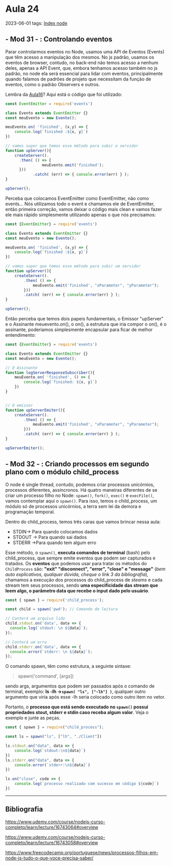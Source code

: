# Aula 24
2023-06-01
tags: [Index node](../Index%20node.md)

## - Mod 31 - : Controlando eventos

Parar controlarmos eventos no Node, usamos uma API de Eventos (Events) que têm acesso a manipulação dos mesmos. No js padrão, usamos os eventos de browser, contudo, no back-end não temos acesso a nenhum deles, apenas a API Event, que, embora tenhamos acesso também no js padrão, no node ela será essencial para lidar com eventos, principalmente quando falamos de padrões de projeto que necessitam da função de eventos, como o padrão Observers e outros.

Lembra da [Aula16](../Selection%203/Aula16.md)? Aqui está o código que foi utilizado:

~~~js
const EventEmitter = require('events')

class Evento extends EventEmitter {}
const meuEvento = new Evento();

meuEvento.on( 'finished', (x,y) => {
    console.log(`finished :${x, y}`)
})

// vamos supor que temos esse método para subir o servidor
function upServer(){
    createServer().
      .then( () => {
				meuEvento.emit('finished');
      }))
			.catch( (err) => { console.error(err) } );
}

upServer();
~~~

Perceba que colocamos EventEmitter como EventEmitter, não como events... Nós utilizamos todo o event e chamamos ele de EventEmitter, então primeira correção, vamos deixar o código mais clean e vamos fazer ele mais rápido simplesmente utilizando apenas o que nós precisamos:

~~~js
const {EventEmitter} = require('events')

class Evento extends EventEmitter {}
const meuEvento = new Evento();

meuEvento.on( 'finished', (x,y) => {
    console.log(`finished :${x, y}`)
})

// vamos supor que temos esse método para subir um servidor
function upServer(){
	createServer().
		.then( () => {
			meuEvento.emit('finished', "xParameter", "yParameter");
		}))
		.catch( (err) => { console.error(err) } );
}

upServer();
~~~

Então perceba que temos dois papeis fundamentais, o Emissor "upServer" e o Assinante meuevento.on(), o on(), a estrutura que iria compor o on(), é o assinante, poderíamos simplesmente encapsular para ficar de melhor entendimento:

~~~js
const {EventEmitter} = require('events')

class Evento extends EventEmitter {}
const meuEvento = new Evento();

// O Assinante
function logServerResponseSubscriber(){
	meuEvento.on( 'finished', () => {
	    console.log(`finished: ${x, y}`)
	})
}


// O emissor
function upServerEmiter(){
	createServer().
		.then( () => {
			meuEvento.emit('finished', "xParameter", "yParameter");
		}))
		.catch( (err) => { console.error(err) } );
}

upServerEmiter();
~~~


## - Mod 32 - : Criando processos em segundo plano com o módulo child_process

O node é single thread, contudo, podemos criar processos unicórnios, processos diferentes, assíncronos. Há quatro maneiras diferentes de se criar um processo filho no Node: `spawn()`, `fork()`, `exec()` e `execFile()`, vamos contemplar aqui o `spawn()`. Para isso, temos o child_process, um módulo só de processos unicórnios, a terra sem lei da demora e programação temporal.

Dentro do child_process, temos três caras que vamos brincar nessa aula:

* STDIN→ Para quando colocamos dados 
* STDOUT → Para quando sai dados
* STDERR →Para quando tem algum erro

Esse método, o `spawn()`, **executa comandos de terminal** (bash) pelo child_process, que sempre emite eventos que podem ser capturados e tratados.
Os **eventos** que podemos usar para tratar os métodos do `ChildProcess` são: **"exit" "disconnect", "error", "close" e "message"** (*bem auto explicativos, qualquer dúvida, cheque o link 3 da bibliografia*), chamamos a execução dos processos do child_process de *steams* e cada stream tem seus processos, sendo **uma especificidade das stream que leem algo, o parâmetro data que recebe o input dado pelo usuário**. 

~~~js
const { spawn } = require('child_process');

const child = spawn('pwd'); // Comando de leitura

// Conterá um arquivo lido
child.stdout.on('data', data => {
  console.log(`stdout: \n ${data}`);
});

// Conterá um erro
child.stderr.on('data', data => {
  console.error(`stderr: \n ${data}`);
});
~~~

O comando spawn, têm como estrutura, a seguinte sintaxe:

> spawn('command', [args])

sendo args, argumentos que podem ser passados após o comando de terminal, exemplo: **ls -lh →`spawn( "ls", ["-lh"] )`**, qualquer outro argumento que viria após esse -lh seria colocado como outro item no vetor.

Portanto, o **processo que está sendo executado no `spawn()` possuí propriedades stout, stderr e stdin caso receba algum valor**. Veja o exemplo e junte as peças.

~~~js
const { spawn } = require("child_process");

const ls = spawn("ls", ["lh", "./Client"])

ls.stdout.on("data", data => {
	console.log(`stdout:\n${data}`)
})
ls.stderr.on("data", data => {
	console.error(`stderr:\n${data}`)
})

ls.on("close", code => {
	console.log(`processo realizado com sucesso em código ${code}`)
})
~~~

-----------------------------------------------
## Bibliografia

https://www.udemy.com/course/nodejs-curso-completo/learn/lecture/16743064#overview

https://www.udemy.com/course/nodejs-curso-completo/learn/lecture/16743058#overview

https://www.freecodecamp.org/portuguese/news/processos-filhos-em-node-js-tudo-o-que-voce-precisa-saber/